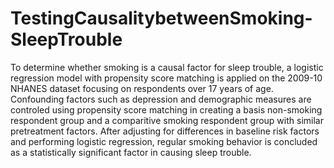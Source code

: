 # TestingCausalitybetweenSmoking-SleepTrouble

To determine whether smoking is a causal factor for sleep trouble, a logistic regression model with propensity score matching is applied on the 2009-10 NHANES dataset focusing on respondents over 17 years of age. Confounding factors such as depression and demographic measures are controled using propensity score matching in creating a basis non-smoking respondent group and a comparitive smoking respondent group with similar pretreatment factors. After adjusting for differences in baseline risk factors and performing logistic regression, regular smoking behavior is concluded as a statistically significant factor in causing sleep trouble.
